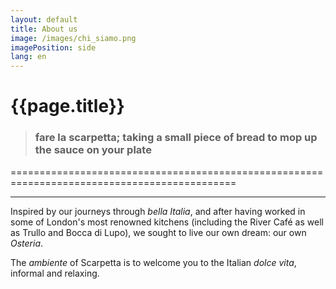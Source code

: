 ```yaml
---
layout: default
title: About us
image: /images/chi_siamo.png
imagePosition: side
lang: en
---
```



{{page.title}}
==============
 
> ### **fare la scarpetta;** taking a small piece of bread to mop up the sauce on your plate
=============================================================================================

***
Inspired by our journeys through *bella Italia*, and after having worked in some of London's most renowned kitchens (including the River Café as well as Trullo and Bocca di Lupo), we sought to live our own dream: our own *Osteria*.

The *ambiente* of Scarpetta is to welcome you to the Italian *dolce vita*, informal and relaxing.



